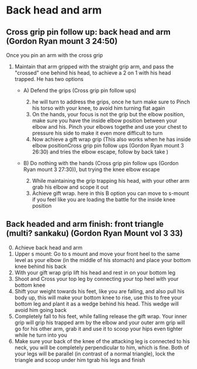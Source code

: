 # Back head and arm

## Cross grip pin follow up: back head and arm (Gordon Ryan mount 3 24:50)
Once you pin an arm with the cross grip
1. Maintain that arm gripped with the straight grip arm, and pass the "crossed" one behind his head, to achieve a 2 on 1 with his head trapped. He has two options
    - A) Defend the grips (Cross grip pin follow ups)

        2. he will turn to address the grips, once he turn make sure to Pinch his torso with your knee, to avoid him turning flat again
        3. On the hands, your focus is not the grip but the elbow position, make sure you have the inside elbow position between your elbow and his. Pinch your elbows togethe and use your chest to pressure his side to make it even more difficult to turn
        4. Now achieve a gift wrap grip
           (This also works when he has inside elbow positionCross grip pin follow ups (Gordon Ryan mount 3 26:30) and tries the elbow escape, follow by back take )
    - B) Do nothing with the hands (Cross grip pin follow ups (Gordon Ryan mount 3 27:30)), but trying the knee elbow escape

        2. While maintaining the grip trapping his head, with your other arm grab his elbow and scope it out
        3. Achieve gift wrap. here in this B option you can move to s-mount if you feel like you are loading the battle for the inside knee position


## Back headed and arm finish: front triangle (multi? sankaku) (Gordon Ryan Mount vol 3 33)

0. Achieve back head and arm
1. Upper s mount: Go to s mount and move your front heel to the same level as your elbow (in the middle of his stomach) and place your bottom knee behind his back
2. With your gift wrap grip lift his head and rest in on your bottom leg
3. Shoot and  Cross your top leg by connecting your top heel with your bottom knee
4. Shift your weight towards his feet, like you are falling, and also pull his body up, this will make your bottom knee to rise, use this to free your bottom leg and plant it as a wedge behind his head. This wedge will avoid him going back
5. Completely fall to his feet, while falling release the gift wrap. Your inner grip will grip his trapped arm by the elbow and your outer arm grip will go for his other arm, grab it and use it to scoop your hips even tighter while he turn into you
6. Make sure your back of the knee of the attacking leg is connected to his neck, you will be completely perpendicular to him, which is fine. Both of your legs will be parallel (in contrast of a normal triangle), lock the triangle and scoop under him tgrab his legs and  finish

